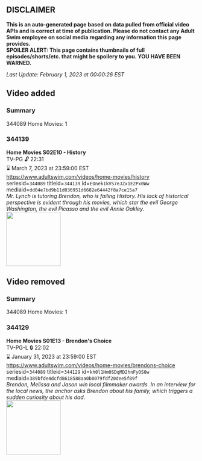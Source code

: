 ## DISCLAIMER
**This is an auto-generated page based on data pulled from official video APIs and is correct at time of publication. Please do not contact any Adult Swim employee on social media regarding any information this page provides.**  
**SPOILER ALERT: This page contains thumbnails of full episodes/shorts/etc. that might be spoilery to you. YOU HAVE BEEN WARNED.**  

_Last Update: February 1, 2023 at 00:00:26 EST_
## Video added
### Summary
344089 Home Movies: 1  
### 344139
**Home Movies S02E10 - History**  
TV-PG 🔓 22:31  
⌛ March 7, 2023 at 23:59:00 EST  
https://www.adultswim.com/videos/home-movies/history  
seriesid=`344089` titleid=`344139` id=`EOnek1kVS7eJZx1E2Px0Ww` mediaid=`dd04e7bd9b11d036951d6682e64442f8a7ce15a7`  
_Mr. Lynch is tutoring Brendon, who is failing History. His lack of historical perspective is evident through his movies, which star the evil George Washington, the evil Picasso and the evil Annie Oakley._  
<a href="https://media.cdn.adultswim.com/uploads/20200305/thumbnails/2_20351618265-hmovies_023.jpg"><img src="https://media.cdn.adultswim.com/uploads/20200305/thumbnails/2_20351618265-hmovies_023.jpg" height="144px" /></a>
## Video removed
### Summary
344089 Home Movies: 1  
### 344129
**Home Movies S01E13 - Brendon's Choice**  
TV-PG-L 🔒 22:02  
⌛ January 31, 2023 at 23:59:00 EST  
https://www.adultswim.com/videos/home-movies/brendons-choice  
seriesid=`344089` titleid=`344129` id=`kh0l1Hm0SDqMD2hnFyOS0w` mediaid=`389bfde4dcfd8618588aa0b0079fdf20dee5f89f`  
_Brendon, Melissa and Jason win local filmmaker awards. In an interview for the local news, the anchor asks Brendon about his family, which triggers a sudden curiosity about his dad._  
<a href="https://media.cdn.adultswim.com/uploads/20200305/thumbnails/2_2035165447-hmovies_013.jpg"><img src="https://media.cdn.adultswim.com/uploads/20200305/thumbnails/2_2035165447-hmovies_013.jpg" height="144px" /></a>
